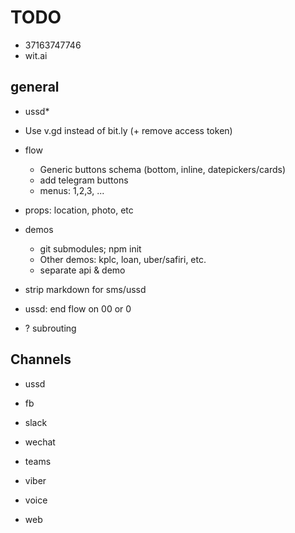 # TODO

- 37163747746
- wit.ai

## general

- ussd*
- Use v.gd instead of bit.ly (+ remove access token)
- flow
  - Generic buttons schema (bottom, inline, datepickers/cards)
  - add telegram buttons
  - menus: 1,2,3, ...
- props: location, photo, etc
- demos
  - git submodules; npm init
  - Other demos: kplc, loan, uber/safiri, etc.
  - separate api & demo

- strip markdown for sms/ussd
- ussd: end flow on 00 or 0
- ? subrouting

## Channels

- ussd
- fb
- slack

- wechat
- teams
- viber
- voice
- web
